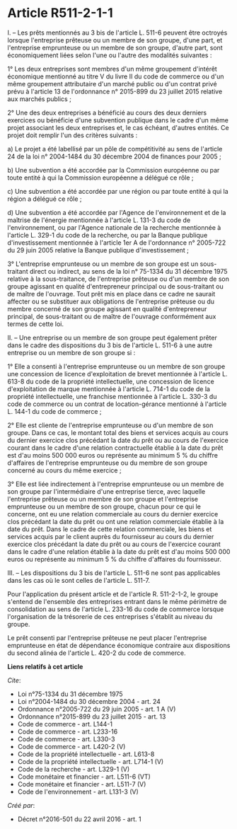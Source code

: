 # Article R511-2-1-1

I. – Les prêts mentionnés au 3 bis de l'article L. 511-6 peuvent être octroyés lorsque l'entreprise prêteuse ou un membre de
son groupe, d'une part, et l'entreprise emprunteuse ou un membre de son groupe, d'autre part, sont économiquement liées selon
l'une ou l'autre des modalités suivantes : 

1° Les deux entreprises sont membres d'un même groupement d'intérêt économique mentionné au titre V du livre II du code de
commerce ou d'un même groupement attributaire d'un marché public ou d'un contrat privé prévu à l'article 13 de l'ordonnance
n° 2015-899 du 23 juillet 2015 relative aux marchés publics ; 

2° Une des deux entreprises a bénéficié au cours des deux derniers exercices ou bénéficie d'une subvention publique dans le
cadre d'un même projet associant les deux entreprises et, le cas échéant, d'autres entités. Ce projet doit remplir l'un des
critères suivants : 

a) Le projet a été labellisé par un pôle de compétitivité au sens de l'article 24 de la loi n° 2004-1484 du 30 décembre 2004
de finances pour 2005 ; 

b) Une subvention a été accordée par la Commission européenne ou par toute entité à qui la Commission européenne a délégué ce
rôle ; 

c) Une subvention a été accordée par une région ou par toute entité à qui la région a délégué ce rôle ; 

d) Une subvention a été accordée par l'Agence de l'environnement et de la maîtrise de l'énergie mentionnée à l'article L.
131-3 du code de l'environnement, ou par l'Agence nationale de la recherche mentionnée à l'article L. 329-1 du code de la
recherche, ou par la Banque publique d'investissement mentionnée à l'article 1er A de l'ordonnance n° 2005-722 du 29 juin
2005 relative la Banque publique d'investissement ; 

3° L'entreprise emprunteuse ou un membre de son groupe est un sous-traitant direct ou indirect, au sens de la loi n° 75-1334
du 31 décembre 1975 relative à la sous-traitance, de l'entreprise prêteuse ou d'un membre de son groupe agissant en qualité
d'entrepreneur principal ou de sous-traitant ou de maître de l'ouvrage. Tout prêt mis en place dans ce cadre ne saurait
affecter ou se substituer aux obligations de l'entreprise prêteuse ou du membre concerné de son groupe agissant en qualité
d'entrepreneur principal, de sous-traitant ou de maître de l'ouvrage conformément aux termes de cette loi. 

II. – Une entreprise ou un membre de son groupe peut également prêter dans le cadre des dispositions du 3 bis de l'article L.
511-6 à une autre entreprise ou un membre de son groupe si : 

1° Elle a consenti à l'entreprise emprunteuse ou un membre de son groupe une concession de licence d'exploitation de brevet
mentionnée à l'article L. 613-8 du code de la propriété intellectuelle, une concession de licence d'exploitation de marque
mentionnée à l'article L. 714-1 du code de la propriété intellectuelle, une franchise mentionnée à l'article L. 330-3 du code
de commerce ou un contrat de location-gérance mentionné à l'article L. 144-1 du code de commerce ; 

2° Elle est cliente de l'entreprise emprunteuse ou d'un membre de son groupe. Dans ce cas, le montant total des biens et
services acquis au cours du dernier exercice clos précédant la date du prêt ou au cours de l'exercice courant dans le cadre
d'une relation contractuelle établie à la date du prêt est d'au moins 500 000 euros ou représente au minimum 5 % du chiffre
d'affaires de l'entreprise emprunteuse ou du membre de son groupe concerné au cours du même exercice ; 

3° Elle est liée indirectement à l'entreprise emprunteuse ou un membre de son groupe par l'intermédiaire d'une entreprise
tierce, avec laquelle l'entreprise prêteuse ou un membre de son groupe et l'entreprise emprunteuse ou un membre de son
groupe, chacun pour ce qui le concerne, ont eu une relation commerciale au cours du dernier exercice clos précédant la date
du prêt ou ont une relation commerciale établie à la date du prêt. Dans le cadre de cette relation commerciale, les biens et
services acquis par le client auprès du fournisseur au cours du dernier exercice clos précédant la date du prêt ou au cours
de l'exercice courant dans le cadre d'une relation établie à la date du prêt est d'au moins 500 000 euros ou représente au
minimum 5 % du chiffre d'affaires du fournisseur. 

III. – Les dispositions du 3 bis de l'article L. 511-6 ne sont pas applicables dans les cas où le sont celles de l'article L.
511-7. 

Pour l'application du présent article et de l'article R. 511-2-1-2, le groupe s'entend de l'ensemble des entreprises entrant
dans le même périmètre de consolidation au sens de l'article L. 233-16 du code de commerce lorsque l'organisation de la
trésorerie de ces entreprises s'établit au niveau du groupe. 

Le prêt consenti par l'entreprise prêteuse ne peut placer l'entreprise emprunteuse en état de dépendance économique contraire
aux dispositions du second alinéa de l'article L. 420-2 du code de commerce.

**Liens relatifs à cet article**

_Cite_:

  - Loi n°75-1334 du 31 décembre 1975
  - Loi n°2004-1484 du 30 décembre 2004 - art. 24
  - Ordonnance n°2005-722 du 29 juin 2005 - art. 1 A (V)
  - Ordonnance n°2015-899 du 23 juillet 2015 - art. 13
  - Code de commerce - art. L144-1
  - Code de commerce - art. L233-16
  - Code de commerce - art. L330-3
  - Code de commerce - art. L420-2 (V)
  - Code de la propriété intellectuelle - art. L613-8
  - Code de la propriété intellectuelle - art. L714-1 (V)
  - Code de la recherche - art. L329-1 (V)
  - Code monétaire et financier - art. L511-6 (VT)
  - Code monétaire et financier - art. L511-7 (V)
  - Code de l'environnement - art. L131-3 (V)

_Créé par_:

  - Décret n°2016-501 du 22 avril 2016 - art. 1
